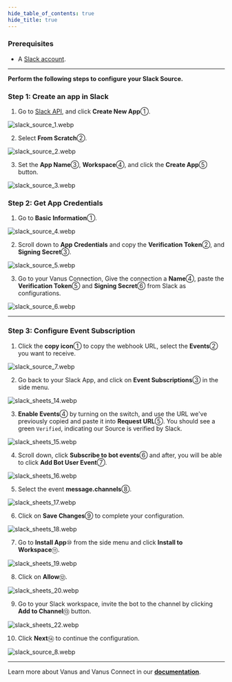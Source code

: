```yaml
--- 
hide_table_of_contents: true
hide_title: true
---
```


### Prerequisites

- A [Slack account](https://slack.com).

---

**Perform the following steps to configure your Slack Source.**

### Step 1: Create an app in Slack

1. Go to [Slack API](https://api.slack.com/apps), and click **Create New App**①.

![slack_source_1.webp](./images/slack_source_1.webp) 

2. Select **From Scratch**②.

![slack_source_2.webp](./images/slack_source_2.webp) 

3. Set the **App Name**③, **Workspace**④, and click the **Create App**⑤ button.

![slack_source_3.webp](./images/slack_source_3.webp) 

### Step 2: Get App Credentials

1. Go to **Basic Information**①.

![slack_source_4.webp](./images/slack_source_4.webp) 

2. Scroll down to **App Credentials** and copy the **Verification Token**②, and **Signing Secret**③.

![slack_source_5.webp](./images/slack_source_5.webp) 

3. Go to your Vanus Connection, Give the connection a **Name**④, paste the **Verification Token**⑤ and **Signing Secret**⑥ from Slack as configurations.

![slack_source_6.webp](./images/slack_source_6.webp) 

---

### Step 3: Configure Event Subscription

1. Click the **copy icon**① to copy the webhook URL, select the **Events**② you want to receive. 

![slack_source_7.webp](./images/slack_source_7.webp) 

2. Go back to your Slack App, and click on **Event Subscriptions**③ in the side menu.

![slack_sheets_14.webp](./images/slack_sheets_14.webp)

3. **Enable Events**④ by turning on the switch, and use the URL we've previously copied and paste it into **Request URL**⑤. You should see a green `Verified`, indicating our Source is verified by Slack.

![slack_sheets_15.webp](./images/slack_sheets_15.webp)

4. Scroll down, click **Subscribe to bot events**⑥ and after, you will be able to click **Add Bot User Event**⑦.

![slack_sheets_16.webp](./images/slack_sheets_16.webp)

5. Select the event **message.channels**⑧.

![slack_sheets_17.webp](./images/slack_sheets_17.webp)

6. Click on **Save Changes**⑨ to complete your configuration.

![slack_sheets_18.webp](./images/slack_sheets_18.webp)

7. Go to **Install App**⑩ from the side menu and click **Install to Workspace**⑪.

![slack_sheets_19.webp](./images/slack_sheets_19.webp)

8. Click on **Allow**⑫.

![slack_sheets_20.webp](./images/slack_sheets_20.webp)

9. Go to your Slack workspace, invite the bot to the channel by clicking **Add to Channel**⑬ button.

![slack_sheets_22.webp](./images/slack_sheets_22.webp)

10. Click **Next**⑭ to continue the configuration.

![slack_source_8.webp](./images/slack_source_8.webp)

---

Learn more about Vanus and Vanus Connect in our [**documentation**](https://docs.vanus.ai).